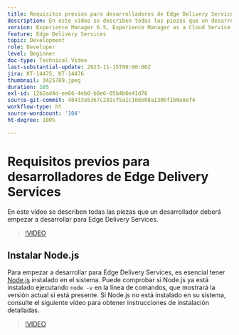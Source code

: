 ```yaml
---
title: Requisitos previos para desarrolladores de Edge Delivery Services
description: En este vídeo se describen todas las piezas que un desarrollador deberá empezar a desarrollar para Edge Delivery Services.
version: Experience Manager 6.5, Experience Manager as a Cloud Service
feature: Edge Delivery Services
topic: Development
role: Developer
level: Beginner
doc-type: Technical Video
last-substantial-update: 2023-11-15T00:00:00Z
jira: KT-14475, KT-14476
thumbnail: 3425709.jpeg
duration: 185
exl-id: 12b2ad4d-ee66-4eb0-b8e6-05b4b6e41d76
source-git-commit: 48433a5367c281cf5a1c106b08a1306f1b0e8ef4
workflow-type: ht
source-wordcount: '104'
ht-degree: 100%

---
```


# Requisitos previos para desarrolladores de Edge Delivery Services

En este vídeo se describen todas las piezas que un desarrollador deberá empezar a desarrollar para Edge Delivery Services.

>[!VIDEO](https://video.tv.adobe.com/v/3434587/?learn=on&captions=spa)

## Instalar Node.js

Para empezar a desarrollar para Edge Delivery Services, es esencial tener [Node.js](https://nodejs.org) instalado en el sistema. Puede comprobar si Node.js ya está instalado ejecutando `node -v` en la línea de comandos, que mostrará la versión actual si está presente. Si Node.js no está instalado en su sistema, consulte el siguiente vídeo para obtener instrucciones de instalación detalladas.

>[!VIDEO](https://video.tv.adobe.com/v/3438304/?learn=on&captions=spa)
